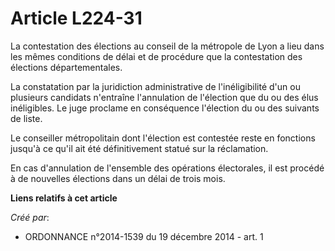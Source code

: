 # Article L224-31

La contestation des élections au conseil de la métropole de Lyon a lieu dans les mêmes conditions de délai et de procédure
que la contestation des élections départementales.

La constatation par la juridiction administrative de l'inéligibilité d'un ou plusieurs candidats n'entraîne l'annulation de
l'élection que du ou des élus inéligibles. Le juge proclame en conséquence l'élection du ou des suivants de liste.

Le conseiller métropolitain dont l'élection est contestée reste en fonctions jusqu'à ce qu'il ait été définitivement statué
sur la réclamation.

En cas d'annulation de l'ensemble des opérations électorales, il est procédé à de nouvelles élections dans un délai de trois
mois.

**Liens relatifs à cet article**

_Créé par_:

  - ORDONNANCE n°2014-1539 du 19 décembre 2014 - art. 1
